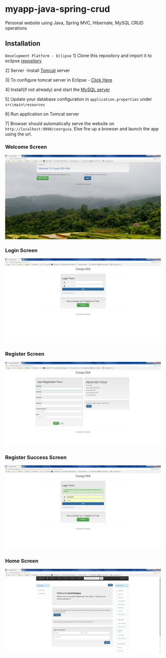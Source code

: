 # myapp-java-spring-crud
Personal website using Java, Spring MVC, Hibernate, MySQL CRUD operations

## Installation

`Development Platform - Eclipse`
1] Clone this repository and import it to eclipse [repository](https://github.com/kponnima/myapp-angular-mean.git)

2] Server -Install [Tomcat](http://tomcat.apache.org/) server

3] To configure tomcat server in Eclipse - [Click Here](https://javatutorial.net/run-tomcat-from-eclipse)

4] Install(if not already) and start the [MySQL server](https://dev.mysql.com/doc/refman/8.0/en/windows-start-command-line.html) 

5] Update your database configuration in `application.properties` under `src\main\resources`

6] Run application on Tomcat server

7] Browser should automatically serve the website on `http://localhost:9090/coorgusa`. Else fire up a browser and launch the app using the url.

### Welcome Screen
![Alt text](/screenshots/welcome.jpg?raw=true "Welcome Screen")

### Login Screen
![Alt text](/screenshots/login.jpg?raw=true "Login Screen")

### Register Screen
![Alt text](/screenshots/register.jpg?raw=true "Register Screen")

### Register Success Screen
![Alt text](/screenshots/login_register.jpg?raw=true "Register success login screen")

### Home Screen
![Alt text](/screenshots/home.jpg?raw=true "Home Screen")